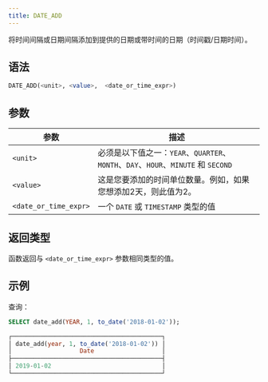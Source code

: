 ```yaml
---
title: DATE_ADD
---
```


将时间间隔或日期间隔添加到提供的日期或带时间的日期（时间戳/日期时间）。

## 语法

```sql
DATE_ADD(<unit>, <value>,  <date_or_time_expr>)
```
## 参数

| 参数                  | 描述                                                                                                              |
|-----------------------|-------------------------------------------------------------------------------------------------------------------|
| `<unit>`              | 必须是以下值之一：`YEAR`、`QUARTER`、`MONTH`、`DAY`、`HOUR`、`MINUTE` 和 `SECOND`                                 |
| `<value>`             | 这是您要添加的时间单位数量。例如，如果您想添加2天，则此值为2。                                                   |
| `<date_or_time_expr>` | 一个 `DATE` 或 `TIMESTAMP` 类型的值                                                                               |

## 返回类型

函数返回与 `<date_or_time_expr>` 参数相同类型的值。

## 示例

查询：
```sql
SELECT date_add(YEAR, 1, to_date('2018-01-02'));

┌──────────────────────────────────────────┐
│ date_add(year, 1, to_date('2018-01-02')) │
│                   Date                   │
├──────────────────────────────────────────┤
│ 2019-01-02                               │
└──────────────────────────────────────────┘
```